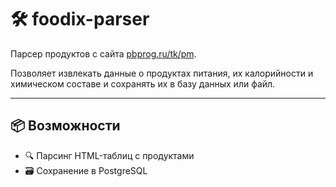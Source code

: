 # 🛠 foodix-parser

Парсер продуктов с сайта [pbprog.ru/tk/pm](https://pbprog.ru/tk/pm).

Позволяет извлекать данные о продуктах питания, их калорийности и химическом составе и сохранять их в базу данных или файл.

---

## 📦 Возможности

- 🔍 Парсинг HTML-таблиц с продуктами
- 🗃️ Сохранение в PostgreSQL
